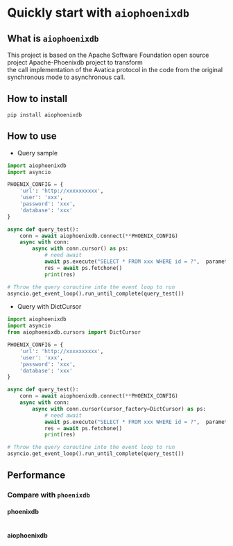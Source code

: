 # Quickly start with `aiophoenixdb`
## What is `aiophoenixdb`
This project is based on the Apache Software Foundation open source project Apache-Phoenixdb project to transform</br>
 the call implementation of the Avatica protocol in the code from the original synchronous mode to asynchronous call.
## How to install

```shell
pip install aiophoenixdb
```
## How to use

- Query sample
```python
import aiophoenixdb
import asyncio

PHOENIX_CONFIG = {
    'url': 'http://xxxxxxxxxx',
    'user': 'xxx',
    'password': 'xxx',
    'database': 'xxx'
}

async def query_test():
    conn = await aiophoenixdb.connect(**PHOENIX_CONFIG)
    async with conn:
        async with conn.cursor() as ps:
            # need await
            await ps.execute("SELECT * FROM xxx WHERE id = ?",  parameters=("1", ))
            res = await ps.fetchone()
            print(res)

# Throw the query coroutine into the event loop to run
asyncio.get_event_loop().run_until_complete(query_test())
```

- Query with DictCursor

```python
import aiophoenixdb
import asyncio
from aiophoenixdb.cursors import DictCursor

PHOENIX_CONFIG = {
    'url': 'http://xxxxxxxxxx',
    'user': 'xxx',
    'password': 'xxx',
    'database': 'xxx'
}

async def query_test():
    conn = await aiophoenixdb.connect(**PHOENIX_CONFIG)
    async with conn:
        async with conn.cursor(cursor_factory=DictCursor) as ps:
            # need await
            await ps.execute("SELECT * FROM xxx WHERE id = ?",  parameters=("1", ))
            res = await ps.fetchone()
            print(res)

# Throw the query coroutine into the event loop to run
asyncio.get_event_loop().run_until_complete(query_test())
```

## Performance
### Compare with `phoenixdb`
#### phoenixdb
```python

```

#### aiophoenixdb
```python

```
